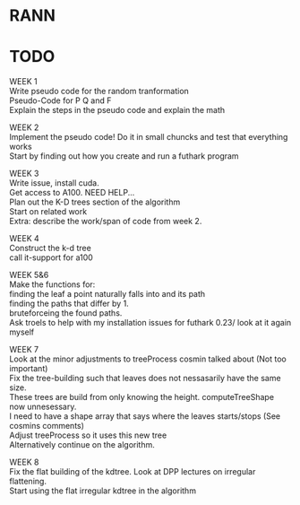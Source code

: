 # RANN
# TODO
WEEK 1  
Write pseudo code for the random tranformation  
Pseudo-Code for P Q and F  
Explain the steps in the pseudo code and explain the math  
  
  
WEEK 2  
Implement the pseudo code! Do it in small chuncks and test that everything works  
Start by finding out how you create and run a futhark program  
  
WEEK 3  
Write issue, install cuda.  
Get access to A100. NEED HELP...  
Plan out the K-D trees section of the algorithm  
Start on related work  
Extra: describe the work/span of code from week 2.  
  
WEEK 4  
Construct the k-d tree  
call it-support for a100  

WEEK 5&6  
Make the functions for:  
    finding the leaf a point naturally falls into and its path  
    finding the paths that differ by 1.  
    bruteforceing the found paths.  
Ask troels to help with my installation issues for futhark 0.23/ look at it again myself  
  
WEEK 7  
Look at the minor adjustments to treeProcess cosmin talked about (Not too important)  
Fix the tree-building such that leaves does not nessasarily have the same size.  
    These trees are build from only knowing the height. computeTreeShape now unnesessary.  
    I need to have a shape array that says where the leaves starts/stops (See cosmins comments)  
    Adjust treeProcess so it uses this new tree  
Alternatively continue on the algorithm.  


WEEK 8  
Fix the flat building of the kdtree. Look at DPP lectures on irregular flattening.  
Start using the flat irregular kdtree in the algorithm  